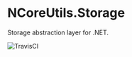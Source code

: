 # NCoreUtils.Storage
Storage abstraction layer for .NET.

![TravisCI](https://travis-ci.org/artyomszasa/NCoreUtils.Storage.svg?branch=master)
